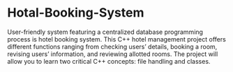 # Hotal-Booking-System
User-friendly system featuring a centralized database programming process is hotel booking system. This C++ hotel management project offers different functions ranging from checking users’ details, booking a room, revising users’ information, and reviewing allotted rooms. The project will allow you to learn two critical C++ concepts: file handling and classes.

